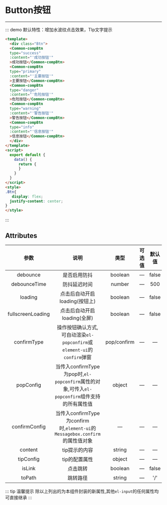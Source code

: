 # Button按钮
---
::: demo 默认特性：增加水波纹点击效果，TIp文字提示
```html
<template>
  <div class="Btn">
  <Common-compBtn
  type="success"
  :content="'成功按钮'"
  >成功按钮</Common-compBtn>
  <Common-compBtn
  type="primary"
  :content="'主要按钮'"
  >主要按钮</Common-compBtn>
  <Common-compBtn
  type="danger"
  :content="'危险按钮'"
  >危险按钮</Common-compBtn>
  <Common-compBtn
  type="warning"
  :content="'警告按钮'"
  >警告按钮</Common-compBtn>
  <Common-compBtn
  type="info"
  :content="'信息按钮'"
  >信息按钮</Common-compBtn>
  </div>
</template>
<script>
  export default {
    data() {
      return {
      }
    }
  }
</script>
<style>
.Btn{
   display: flex;
  justify-content: center;
}
</style>
```
:::

## Attributes

| 参数          | 说明            | 类型            | 可选值 | 默认值 |
|:-----------:  |:--------------: |:--------------: |:--------------------: |:------: |
| debounce    | 是否启用防抖 | boolean    | — | false |
| debounceTime | 防抖延迟时间 | number | — | 500 |
| loading | 点击后自动开启loading(按钮上) | boolean | — | false |
| fullscreenLoading | 点击后自动开启loading(全屏) | boolean |       —       | false |
| confirmType | 操作按钮确认方式,可自动渲染`el-popconfirm`或`element-ui`的`confirm`弹窗 | pop/confirm | — | — |
| popConfig | 当传入confirmType为pop时,`el-popconfirm`属性的对象,可传入`el-popconfirm`组件支持的所有属性值           | object  | — | — |
| confirmConfig      | 当传入confirmType为confirm时,`element-ui`的`Messagebox.confirm`的属性值对象            | —  | — | —   |
| content | tip提示的内容 | string | — | — |
| tipConfig | tip的配置属性 | object | — | — |
| isLink | 点击跳转 | boolean | — | false |
| toPath | 跳转路径 | string | — | '/' |
::: tip  温馨提示
除以上列出的为本组件封装的新属性,其他`el-input`的任何属性均可直接继承
::: 